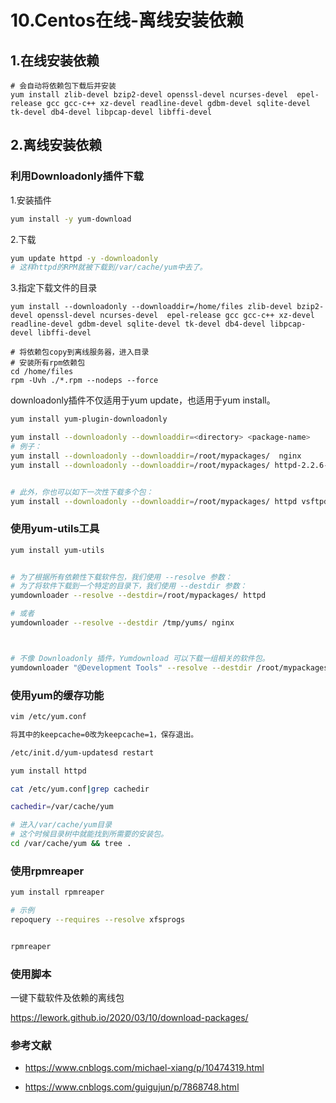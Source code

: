# 10.Centos在线-离线安装依赖

## 1.在线安装依赖

```shell
# 会自动将依赖包下载后并安装
yum install zlib-devel bzip2-devel openssl-devel ncurses-devel  epel-release gcc gcc-c++ xz-devel readline-devel gdbm-devel sqlite-devel tk-devel db4-devel libpcap-devel libffi-devel
```


## 2.离线安装依赖

### 利用Downloadonly插件下载

1.安装插件
```sh
yum install -y yum-download
```

2.下载
```sh
yum update httpd -y -downloadonly
# 这样httpd的RPM就被下载到/var/cache/yum中去了。
```

3.指定下载文件的目录
```shell
yum install --downloadonly --downloaddir=/home/files zlib-devel bzip2-devel openssl-devel ncurses-devel  epel-release gcc gcc-c++ xz-devel readline-devel gdbm-devel sqlite-devel tk-devel db4-devel libpcap-devel libffi-devel

# 将依赖包copy到离线服务器，进入目录
# 安装所有rpm依赖包
cd /home/files  
rpm -Uvh ./*.rpm --nodeps --force   
```

downloadonly插件不仅适用于yum update，也适用于yum install。

```sh
yum install yum-plugin-downloadonly

yum install --downloadonly --downloaddir=<directory> <package-name>
# 例子：
yum install --downloadonly --downloaddir=/root/mypackages/  nginx
yum install --downloadonly --downloaddir=/root/mypackages/ httpd-2.2.6-40.el7


# 此外，你也可以如下一次性下载多个包：
yum install --downloadonly --downloaddir=/root/mypackages/ httpd vsftpd
```


### 使用yum-utils工具

```sh
yum install yum-utils


# 为了根据所有依赖性下载软件包，我们使用 --resolve 参数：
# 为了将软件下载到一个特定的目录下，我们使用 --destdir 参数：
yumdownloader --resolve --destdir=/root/mypackages/ httpd

# 或者
yumdownloader --resolve --destdir /tmp/yums/ nginx



# 不像 Downloadonly 插件，Yumdownload 可以下载一组相关的软件包。
yumdownloader "@Development Tools" --resolve --destdir /root/mypackages/
```



### 使用yum的缓存功能

```sh
vim /etc/yum.conf

将其中的keepcache=0改为keepcache=1，保存退出。

/etc/init.d/yum-updatesd restart

yum install httpd

cat /etc/yum.conf|grep cachedir

cachedir=/var/cache/yum

# 进入/var/cache/yum目录
# 这个时候目录树中就能找到所需要的安装包。
cd /var/cache/yum && tree .
```

### 使用rpmreaper

```sh
yum install rpmreaper

# 示例
repoquery --requires --resolve xfsprogs


rpmreaper
```



### 使用脚本


一键下载软件及依赖的离线包

https://lework.github.io/2020/03/10/download-packages/




### 参考文献

- https://www.cnblogs.com/michael-xiang/p/10474319.html

- https://www.cnblogs.com/guigujun/p/7868748.html